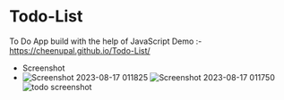 # Todo-List
To Do App build with the help of JavaScript
Demo :- https://cheenupal.github.io/Todo-List/

* Screenshot
* ![Screenshot 2023-08-17 011825](https://github.com/cheenupal/Todo-List/assets/113707137/5dca08f5-8500-4535-a728-817a738e0155)
![Screenshot 2023-08-17 011750](https://github.com/cheenupal/Todo-List/assets/113707137/4d924db0-a332-476c-847d-fd26c904bbd2)
![todo screenshot](https://github.com/cheenupal/Todo-List/assets/113707137/7fcfb265-d752-4c3c-87ba-7effcaa86d80)


